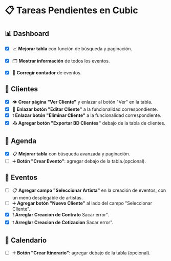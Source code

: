 # 📋 Tareas Pendientes en Cubic

## 📊 Dashboard
- [x] 📈 **Mejorar tabla** con función de búsqueda y paginación.
- [x] 🗂️ **Mostrar información** de todos los eventos.
- [x] 🔢 **Corregir contador** de eventos.


## 👤 Clientes
- [x] 👁️ **Crear página "Ver Cliente"** y enlazar al botón "Ver" en la tabla.
- [x] 🔄 **Enlazar botón "Editar Cliente"** a la funcionalidad correspondiente.
- [x] ❗ **Enlazar botón "Eliminar Cliente"** a la funcionalidad correspondiente.
- [x] 📤 **Agregar botón "Exportar BD Clientes"** debajo de la tabla de clientes.

## 📅 Agenda
- [x] 📋 **Mejorar tabla** con búsqueda avanzada y paginación.
- [ ] ➕ **Botón "Crear Evento"**: agregar debajo de la tabla.(opcional).

## 📒 Eventos
- [ ] 📋 **Agregar campo "Seleccionar Artista"** en la creación de eventos, con un menú desplegable de artistas.
- [ ] ➕ **Agregar botón "Nuevo Cliente"** al lado del campo "Seleccionar Cliente".
- [x] ❗ **Arreglar Creacion de Contrato** Sacar error".
- [x] ❗ **Arreglar Creacion de Cotizacion** Sacar error".

## 📅 Calendario
- [ ] ➕ **Botón "Crear Itinerario"**: agregar debajo de la tabla (opcional).